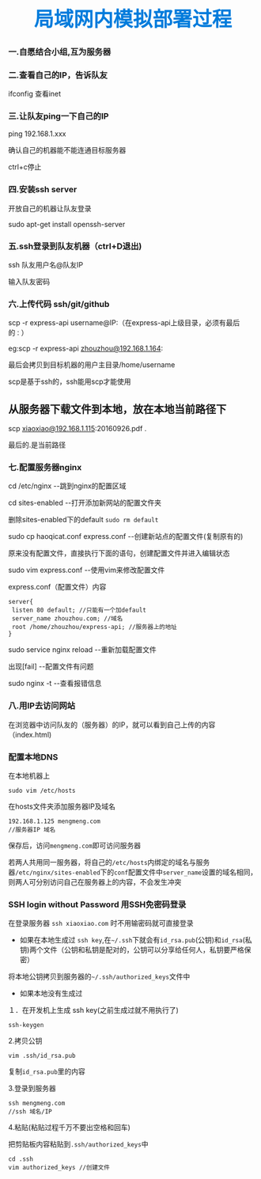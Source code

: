 <h1 style="font-size: 40px;text-align:center;color: #007cdc;">
    局域网内模拟部署过程
</h1>

### 一.自愿结合小组,互为服务器
### 二.查看自己的IP，告诉队友
ifconfig 查看inet
### 三.让队友ping一下自己的IP
ping 192.168.1.xxx

确认自己的机器能不能连通目标服务器

ctrl+c停止

### 四.安装ssh server
开放自己的机器让队友登录

sudo apt-get install openssh-server

### 五.ssh登录到队友机器（ctrl+D退出)
ssh 队友用户名@队友IP

输入队友密码

### 六.上传代码 ssh/git/github

scp -r express-api username@IP:（在express-api上级目录，必须有最后的`：`）

eg:scp -r express-api zhouzhou@192.168.1.164:

最后会拷贝到目标机器的用户主目录/home/username

scp是基于ssh的，ssh能用scp才能使用

## 从服务器下载文件到本地，放在本地当前路径下
scp xiaoxiao@192.168.1.115:20160926.pdf .

最后的.是当前路径

### 七.配置服务器nginx

cd /etc/nginx --跳到nginx的配置区域

cd sites-enabled --打开添加新网站的配置文仵夹

删除sites-enabled下的default  `sudo rm default`

sudo cp haoqicat.conf express.conf --创建新站点的配置文件(复制原有的)

原来没有配置文件，直接执行下面的语句，创建配置文件并进入编辑状态

sudo vim express.conf --使用vim来修改配置文件

express.conf（配置文件）内容
```
server{
 listen 80 default; //只能有一个加default
 server_name zhouzhou.com; //域名
 root /home/zhouzhou/express-api; //服务器上的地址
}

```
sudo service nginx reload --重新加载配置文件

出现[fail] --配置文件有问题

sudo nginx -t --查看报错信息

### 八.用IP去访问网站

在浏览器中访问队友的（服务器）的IP，就可以看到自己上传的内容（index.html)

### 配置本地DNS
在本地机器上
```
sudo vim /etc/hosts
```
在hosts文件夹添加服务器IP及域名
```
192.168.1.125 mengmeng.com
//服务器IP 域名
```
保存后，访问`mengmeng.com`即可访问服务器

若两人共用同一服务器，将自己的`/etc/hosts`内绑定的域名与服务器`/etc/nginx/sites-enabled`下的`conf`配置文件中`server_name`设置的域名相同，则两人可分别访问自己在服务器上的内容，不会发生冲突

### SSH login without Password 用SSH免密码登录
在登录服务器 `ssh xiaoxiao.com` 时不用输密码就可直接登录

- 如果在本地生成过 `ssh key`,在`~/.ssh`下就会有`id_rsa.pub`(公钥)和`id_rsa`(私钥)两个文件（公钥和私钥是配对的，公钥可以分享给任何人，私钥要严格保密）

将本地公钥拷贝到服务器的`~/.ssh/authorized_keys`文件中

- 如果本地没有生成过

１．在开发机上生成 ssh key(之前生成过就不用执行了)
```
ssh-keygen
```
2.拷贝公钥
```
vim .ssh/id_rsa.pub
```
复制`id_rsa.pub`里的内容

3.登录到服务器
```
ssh mengmeng.com
//ssh 域名/IP
```
4.粘贴(粘贴过程千万不要出空格和回车)

把剪贴板内容粘贴到`.ssh/authorized_keys`中
```
cd .ssh
vim authorized_keys //创建文件
```

